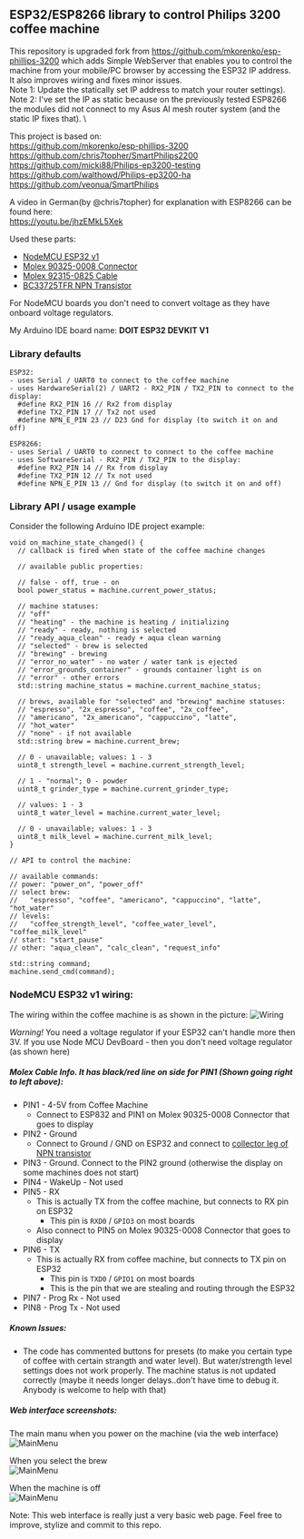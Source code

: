 ## ESP32/ESP8266 library to control Philips 3200 coffee machine

This repository is upgraded fork from https://github.com/mkorenko/esp-phillips-3200  which adds Simple WebServer that enables you to control the machine from your mobile/PC browser by accessing the ESP32 IP address.
It also improves wiring and fixes minor issues. \
Note 1: Update the statically set IP address to match your router settings). \
Note 2: I've set the IP as static because on the previously tested ESP8266 the modules did not connect to my Asus AI mesh router system (and the static IP fixes that). \

This project is based on:\
https://github.com/mkorenko/esp-phillips-3200 \
https://github.com/chris7topher/SmartPhilips2200 \
https://github.com/micki88/Philips-ep3200-testing \
https://github.com/walthowd/Philips-ep3200-ha \
https://github.com/veonua/SmartPhilips

A  video in German(by @chris7topher) for explanation with ESP8266 can be found here: \
https://youtu.be/jhzEMkL5Xek

Used these parts:
- [NodeMCU ESP32 v1](https://www.elektor.com/joy-it-nodemcu-esp32-development-board)
- [Molex 90325-0008 Connector](https://www.mouser.com/ProductDetail/Molex/90325-0008?qs=P41GyhEsKL7wtbj5ylImAA%3D%3D&countryCode=US&currencyCode=USD)
- [Molex 92315-0825 Cable](https://www.mouser.com/ProductDetail/Molex/92315-0825?qs=sfs0HZCnrVBO%252B%2Fha6s8VfA%3D%3D&countryCode=US&currencyCode=USD)
- [BC33725TFR NPN Transistor](https://www.mouser.com/ProductDetail/onsemi-Fairchild/BC33725TFR?qs=zGXwibyAaHYlHlvhRz3mQw%3D%3D&countryCode=US&currencyCode=USD)

For NodeMCU boards you don't need to convert voltage as they have onboard voltage regulators.

My Arduino IDE board name: **DOIT ESP32 DEVKIT V1**

### Library defaults
```
ESP32:
- uses Serial / UART0 to connect to the coffee machine
- uses HardwareSerial(2) / UART2 - RX2_PIN / TX2_PIN to connect to the display:
  #define RX2_PIN 16 // Rx2 from display
  #define TX2_PIN 17 // Tx2 not used
  #define NPN_E_PIN 23 // D23 Gnd for display (to switch it on and off)

ESP8266:
- uses Serial / UART0 to connect to connect to the coffee machine
- uses SoftwareSerial - RX2_PIN / TX2_PIN to the display:
  #define RX2_PIN 14 // Rx from display
  #define TX2_PIN 12 // Tx not used
  #define NPN_E_PIN 13 // Gnd for display (to switch it on and off)
```

### Library API / usage example
Consider the following Arduino IDE project example:
```
void on_machine_state_changed() {
  // callback is fired when state of the coffee machine changes

  // available public properties:

  // false - off, true - on
  bool power_status = machine.current_power_status;

  // machine statuses:
  // "off"
  // "heating" - the machine is heating / initializing
  // "ready" - ready, nothing is selected
  // "ready_aqua_clean" - ready + aqua clean warning
  // "selected" - brew is selected
  // "brewing" - brewing
  // "error_no_water" - no water / water tank is ejected
  // "error_grounds_container" - grounds container light is on
  // "error" - other errors
  std::string machine_status = machine.current_machine_status;

  // brews, available for "selected" and "brewing" machine statuses:
  // "espresso", "2x_espresso", "coffee", "2x_coffee",
  // "americano", "2x_americano", "cappuccino", "latte",
  // "hot_water"
  // "none" - if not available
  std::string brew = machine.current_brew;

  // 0 - unavailable; values: 1 - 3
  uint8_t strength_level = machine.current_strength_level;

  // 1 - "normal"; 0 - powder
  uint8_t grinder_type = machine.current_grinder_type;

  // values: 1 - 3
  uint8_t water_level = machine.current_water_level;

  // 0 - unavailable; values: 1 - 3
  uint8_t milk_level = machine.current_milk_level;
}

// API to control the machine:

// available commands:
// power: "power_on", "power_off"
// select brew:
//   "espresso", "coffee", "americano", "cappuccino", "latte", "hot_water"
// levels:
//   "coffee_strength_level", "coffee_water_level", "coffee_milk_level"
// start: "start_pause"
// other: "aqua_clean", "calc_clean", "request_info"

std::string command;
machine.send_cmd(command);
```

### NodeMCU ESP32 v1 wiring:

The wiring within the coffee machine is as shown in the picture:
![Wiring](https://github.com/flashmandv/phillips-3246-smart/blob/main/images/wiring.png)

*Warning!*  You need a voltage regulator if your ESP32 can't handle more then 3V. If you use Node MCU DevBoard - then you don't need voltage regulator (as shown here)

##### Molex Cable Info. It has black/red line on side for PIN1 (Shown going right to left above):

- PIN1 - 4-5V from Coffee Machine
    - Connect to ESP832 and PIN1 on Molex 90325-0008 Connector that goes to display
- PIN2 - Ground
    - Connect to Ground / GND on ESP32 and connect to [collector leg of NPN transistor](https://www.mouser.com/datasheet/2/308/1/BC338_D-1802398.pdf)
- PIN3 - Ground. Connect to the PIN2 ground (otherwise the display on some machines does not start)
- PIN4 - WakeUp - Not used
- PIN5 - RX
    - This is actually TX from the coffee machine, but connects to RX pin on ESP32
        - This pin is `RXD0` / `GPIO3` on most boards
    - Also connect to PIN5 on Molex 90325-0008 Connector that goes to display
- PIN6 - TX
    - This is actually RX from coffee machine, but connects to TX pin on ESP32
        - This pin is `TXD0` / `GPIO1` on most boards
        - This is the pin that we are stealing and routing through the ESP32
- PIN7 - Prog Rx - Not used
- PIN8 - Prog Tx - Not used

##### Known Issues:
- The code has commented buttons for presets (to make you certain type of coffee with certain strangth and water level). But water/strength level settings does not work properly. The machine status is not updated correctly (maybe it needs longer delays..don't have time to debug it. Anybody is welcome to help with that)

##### Web interface screenshots:

The main manu when you power on the machine (via the web interface) \
![MainMenu](https://github.com/flashmandv/phillips-3246-smart/blob/main/images/AppMainMenu.jpg)

When you select the brew \
![MainMenu](https://github.com/flashmandv/phillips-3246-smart/blob/main/images/AppBrewSelected.jpg)

When the machine is off \
![MainMenu](https://github.com/flashmandv/phillips-3246-smart/blob/main/images/AppMachineOff.jpg)

Note: This web interface is really just a very basic web page. Feel free to improve, stylize and commit to this repo.
